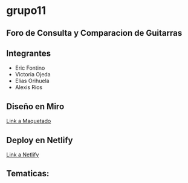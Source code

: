 # grupo11

## Foro de Consulta y Comparacion de Guitarras

## Integrantes

<ul>
    <li>Eric Fontino</li>
    <li>Victoria Ojeda</li>
    <li>Elias Orihuela</li>
    <li>Alexis Rios</li>
</ul>

## Diseño en Miro
<a href="https://miro.com/app/board/uXjVKN8v0-c=/" target="_blank">Link a Maquetado</a>

## Deploy en Netlify
<a href="https://grupo11codoacodo.netlify.app/" target="_blank">Link a Netlify</a>

## Tematicas: